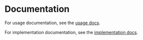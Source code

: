 # Documentation

For usage documentation, see the [usage docs](usage.md).

For implementation documentation, see the [implementation docs](implementation.md).
